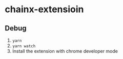 # chainx-extensioin

## Debug

1. `yarn`
2. `yarn watch`
3. Install the extension with chrome developer mode